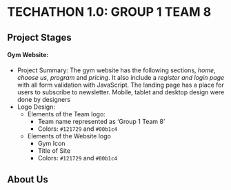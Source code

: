 # TECHATHON 1.0: GROUP 1 TEAM 8
## Project Stages
#### Gym Website: <br>
* Project Summary: 
The gym website has the following sections, *home*, *choose us*, *program* and *pricing*. It also include a *register and login page* with all form validation with JavaScript. 
The landing page has a place for users to subscribe to newsletter. Mobile, tablet and desktop design were done by designers
* Logo Design:<br>
  * Elements of the Team logo:
    - Team name represented as ‘Group 1 Team 8’
    - Colors: `#121729` and `#00b1c4`	
  * Elements of the Website logo
    - Gym Icon
    - Title of Site
    - Colors: `#121729` and `#00b1c4`



## About Us
